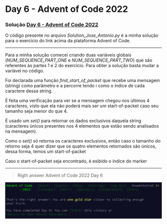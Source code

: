 
# Day 6 - Advent of Code 2022

### Solução [Day 6 - Advent of Code 2022](https://adventofcode.com/2022/day/6)

O código presente no arquivo *Solution_Jose_Antonio.py* é a minha solução para o exercício do link acima da plataforma Advent of Code.

  <hr>

Para a minha solução comecei criando duas variáveis globais (*NUM_SEQUENCE_PART_ONE* e *NUM_SEQUENCE_PART_TWO*) que são referentes às partes 1 e 2 do exercício. Para obter a solução basta mudar a variável no código.

  

Foi declarada uma função *find_start_of_packet* que recebe uma mensagem (string) como parâmetro e a percorre tendo i como o índice de cada caractere dessa string.

É feita uma verificação para ver se a mensagem chegou nos últimos 4 caracteres, visto que ela não poderá mais ser um start-of-packet caso seu tamanho seja menor do que 4.

É usado um *set()* para retornar os dados exclusivos daquela string (caracteres únicos presentes nos 4 elementos que estão sendo analisados na mensagem).

Como o *set()* só retorna os caracteres exclusivos, então caso o tamanho do retorno seja 4 quer dizer que os quatro elementos retornados são únicos, dessa forma, temos um start-of-packet

Caso o start-of-packet seja encontrado, é exibido o índice do marker

  <hr>

> Rigth answer Advent of Code 2022 Day 6

![](./advent-of-code-screenshot.png)